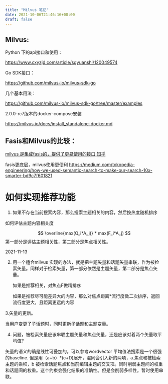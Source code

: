 ```yaml
---
title: "Milvus 笔记"
date: 2021-10-06T21:46:16+08:00
draft: false
---
```


## Milvus:

Python 下的api接口和使用：

https://www.cxyzjd.com/article/sgyuanshi/120049574

Go SDK接口：

https://github.com/milvus-io/milvus-sdk-go

几个基本用法：

https://github.com/milvus-io/milvus-sdk-go/tree/master/examples

2.0.0-rc7版本的docker-compose安装

https://milvus.io/docs/install_standalone-docker.md



## Fasis和Milvus的比较：

[milvus 是集成fasis的，提供了更易使用的接口,知乎](https://zhuanlan.zhihu.com/p/364923722)

fasis更底层，milvus使用更便利 https://medium.com/tokopedia-engineering/how-we-used-semantic-search-to-make-our-search-10x-smarter-bd9c7f601821



# 如何实现推荐功能

1. 如果不存在当前搜索内容，那么搜索主题相关的内容，然后按热度随机排序

如何评估主题内容相关度

$$
\overline{max(Q_i*A_j)} * max(F_i*A_j)
$$
第一部分是评估主题相关性，第二部分是焦点相关性。

2021-11-13

2. 用一个适合milvus 实现的办法，就是把主题矢量和话题矢量串联，作为被检索矢量。同样对于检索矢量，第一部分依然是主题矢量，第二部分是焦点矢量。

   如果是推荐相关，对焦点F做精排序

   如果是推荐尽可能差异大的内容，那么对焦点距离*流行度做二次排序，返回流行度更大，且距离更远的内容

   

3.矢量的更新。

 当用户变更了子话题时，同时更新子话题和主题变量。

   

4. 问题，被检索矢量应该串联主题矢量和焦点矢量，还是应该对着两个矢量取平均值?

 矢量的语义的确是线性可叠加的。可以参考wordvector 平均值法搜索是一个很强的baseline.  但是用（a+b）*(c+D)展开，混同会引入新的两项，a.焦点和被检索主题的乘积，b 被检索话题焦点和当前编辑主题的交叉项。同时削弱主题间的权重和话题间的权重。这个约束会强化结果的准确性。但是会削弱多样性。暂时使用串联。

   

